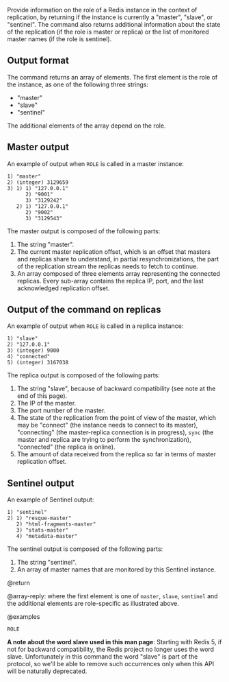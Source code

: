 Provide information on the role of a Redis instance in the context of replication, by returning if the instance is currently a "master", "slave", or "sentinel".
The command also returns additional information about the state of the replication (if the role is master or replica) or the list of monitored master names (if the role is sentinel).

## Output format

The command returns an array of elements. The first element is the role of the instance, as one of the following three strings:

* "master"
* "slave"
* "sentinel"

The additional elements of the array depend on the role.

## Master output

An example of output when `ROLE` is called in a master instance:

```
1) "master"
2) (integer) 3129659
3) 1) 1) "127.0.0.1"
      2) "9001"
      3) "3129242"
   2) 1) "127.0.0.1"
      2) "9002"
      3) "3129543"
```

The master output is composed of the following parts:

1. The string "master".
2. The current master replication offset, which is an offset that masters and replicas share to understand, in partial resynchronizations, the part of the replication stream the replicas needs to fetch to continue.
3. An array composed of three elements array representing the connected replicas. Every sub-array contains the replica IP, port, and the last acknowledged replication offset.

## Output of the command on replicas

An example of output when `ROLE` is called in a replica instance:

```
1) "slave"
2) "127.0.0.1"
3) (integer) 9000
4) "connected"
5) (integer) 3167038
```

The replica output is composed of the following parts:

1. The string "slave", because of backward compatibility (see note at the end of this page).
2. The IP of the master.
3. The port number of the master.
4. The state of the replication from the point of view of the master, which may be "connect" (the instance needs to connect to its master), "connecting" (the master-replica connection is in progress), `sync` (the master and replica are trying to perform the synchronization), "connected" (the replica is online).
5. The amount of data received from the replica so far in terms of master replication offset.

## Sentinel output

An example of Sentinel output:

```
1) "sentinel"
2) 1) "resque-master"
   2) "html-fragments-master"
   3) "stats-master"
   4) "metadata-master"
```

The sentinel output is composed of the following parts:

1. The string "sentinel".
2. An array of master names that are monitored by this Sentinel instance.

@return

@array-reply: where the first element is one of `master`, `slave`, `sentinel` and the additional elements are role-specific as illustrated above.

@examples

```cli
ROLE
```

**A note about the word slave used in this man page**: Starting with Redis 5, if not for backward compatibility, the Redis project no longer uses the word slave. 
Unfortunately in this command the word "slave" is part of the protocol, so we'll be able to remove such occurrences only when this API will be naturally deprecated.
